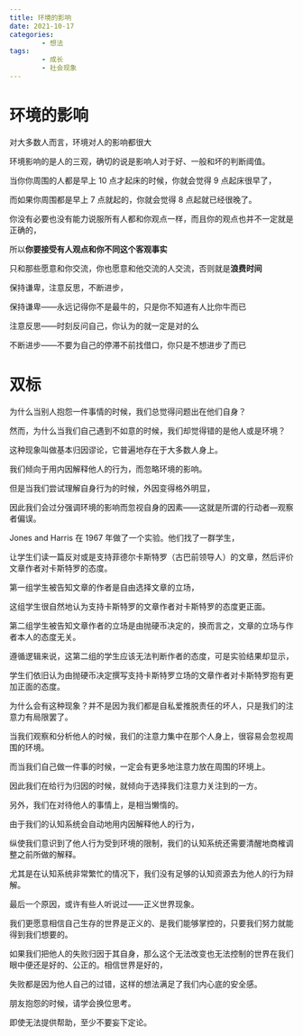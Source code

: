 ```yaml
---
title: 环境的影响
date: 2021-10-17
categories:
        - 想法
tags:
        - 成长
        - 社会现象
---
```


# 环境的影响

对大多数人而言，环境对人的影响都很大

环境影响的是人的三观，确切的说是影响人对于好、一般和坏的判断阈值。

当你你周围的人都是早上 10 点才起床的时候，你就会觉得 9 点起床很早了，

而如果你周围都是早上 7 点就起的，你就会觉得 8 点起就已经很晚了。

你没有必要也没有能力说服所有人都和你观点一样，而且你的观点也并不一定就是正确的，

所以**你要接受有人观点和你不同这个客观事实**

只和那些愿意和你交流，你也愿意和他交流的人交流，否则就是**浪费时间**

保持谦卑，注意反思，不断进步，

保持谦卑——永远记得你不是最牛的，只是你不知道有人比你牛而已

注意反思——时刻反问自己，你认为的就一定是对的么

不断进步——不要为自己的停滞不前找借口，你只是不想进步了而已

# 双标

为什么当别人抱怨一件事情的时候，我们总觉得问题出在他们自身？

然而，为什么当我们自己遇到不如意的时候，我们却觉得错的是他人或是环境？

这种现象叫做基本归因谬论，它普遍地存在于大多数人身上。

我们倾向于用内因解释他人的行为，而忽略环境的影响。

但是当我们尝试理解自身行为的时候，外因变得格外明显，

因此我们会过分强调环境的影响而忽视自身的因素——这就是所谓的行动者—观察者偏误。

Jones and Harris 在 1967 年做了一个实验。他们找了一群学生，

让学生们读一篇反对或是支持菲德尔卡斯特罗（古巴前领导人）的文章，然后评价文章作者对卡斯特罗的态度。

第一组学生被告知文章的作者是自由选择文章的立场，

这组学生很自然地认为支持卡斯特罗的文章作者对卡斯特罗的态度更正面。

第二组学生被告知文章作者的立场是由抛硬币决定的，换而言之，文章的立场与作者本人的态度无关。

遵循逻辑来说，这第二组的学生应该无法判断作者的态度，可是实验结果却显示，

学生们依旧认为由抛硬币决定撰写支持卡斯特罗立场的文章作者对卡斯特罗抱有更加正面的态度。

为什么会有这种现象？并不是因为我们都是自私爱推脱责任的坏人，只是我们的注意力有局限罢了。

当我们观察和分析他人的时候，我们的注意力集中在那个人身上，很容易会忽视周围的环境。

而当我们自己做一件事的时候，一定会有更多地注意力放在周围的环境上。

因此我们在给行为归因的时候，就倾向于选择我们注意力关注到的一方。

另外，我们在对待他人的事情上，是相当懒惰的。

由于我们的认知系统会自动地用内因解释他人的行为，

纵使我们意识到了他人行为受到环境的限制，我们的认知系统还需要清醒地商榷调整之前所做的解释。

尤其是在认知系统非常繁忙的情况下，我们没有足够的认知资源去为他人的行为辩解。

最后一个原因，或许有些人听说过——正义世界现象。

我们更愿意相信自己生存的世界是正义的、是我们能够掌控的，只要我们努力就能得到我们想要的。

如果我们把他人的失败归因于其自身，那么这个无法改变也无法控制的世界在我们眼中便还是好的、公正的。相信世界是好的，

失败都是因为他人自己的过错，这样的想法满足了我们内心底的安全感。

朋友抱怨的时候，请学会换位思考。

即使无法提供帮助，至少不要妄下定论。
